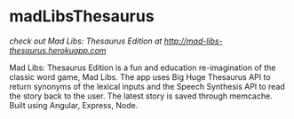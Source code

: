 # madLibsThesaurus
*check out Mad Libs: Thesaurus Edition at http://mad-libs-thesaurus.herokuapp.com*

Mad Libs: Thesaurus Edition is a fun and education re-imagination of the classic word game, Mad Libs. The app uses Big Huge Thesaurus API to return synonyms of the lexical inputs and the Speech Synthesis API to read the story back to the user. The latest story is saved through memcache. Built using Angular, Express, Node. 
